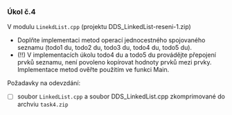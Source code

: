 ### Úkol č.4
V modulu `LinekdList.cpp` (projektu DDS_LinkedList-reseni-1.zip)
- Doplňte implementaci metod operací jednocestného spojovaného seznamu (todo1 du, todo2 du, todo3 du, todo4 du, todo5 du). 
- (!!) V implementacích úkolu todo4 du a todo5 du provádějte přepojení prvků seznamu, není povoleno kopírovat hodnoty prvků mezi prvky. Implementace metod ověřte použitím ve funkci Main.

Požadavky na odevzdání:
- [ ] soubor `LinkedList.cpp` a soubor DDS_LinkedList.cpp zkomprimované do archviu `task4.zip`
